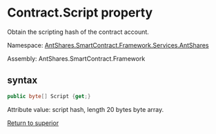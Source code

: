 # Contract.Script property

Obtain the scripting hash of the contract account.

Namespace: [AntShares.SmartContract.Framework.Services.AntShares](../../AntShares.md)

Assembly: AntShares.SmartContract.Framework

## syntax

```c#
public byte[] Script {get;}
```

Attribute value: script hash, length 20 bytes byte array.



[Return to superior](../Account.md)
